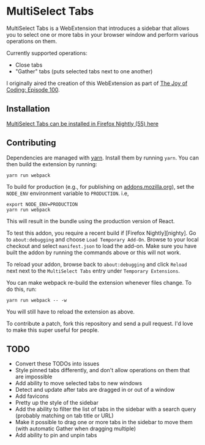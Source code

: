 # MultiSelect Tabs

MultiSelect Tabs is a WebExtension that introduces a sidebar that allows you to
select one or more tabs in your browser window and perform various operations on
them.

Currently supported operations:

* Close tabs
* "Gather" tabs (puts selected tabs next to one another)

I originally aired the creation of this WebExtension as part of
[The Joy of Coding: Episode 100][ep100].


[ep100]: https://www.reddit.com/r/WatchPeopleCode/comments/6bpb36/live_weekly_1pm_et_on_wednesdays_watch_a_mozilla/


## Installation

[MultiSelect Tabs can be installed in Firefox Nightly (55) here][addon]

[addon]: https://addons.mozilla.org/en-US/firefox/addon/multiselect-tabs/


## Contributing

Dependencies are managed with [yarn][yarn]. Install them by running `yarn`. You
can then build the extension by running:


```
yarn run webpack
```

To build for production (e.g., for publishing on [addons.mozilla.org][amo]),
set the `NODE_ENV` environment variable to `PRODUCTION`. i.e,

```
export NODE_ENV=PRODUCTION
yarn run webpack
```

This will result in the bundle using the production version of React.

To test this addon, you require a recent build if [Firefox Nightly][nighty]. Go
to `about:debugging` and choose `Load Temporary Add-On`. Browse to your local
checkout and select `manifest.json` to load the add-on. Make sure you have
built the addon by running the commands above or this will not work.

To reload your addon, browse back to `about:debugging` and click `Reload` next
next to the `MultiSelect Tabs` entry under `Temporary Extensions`.

You can make webpack re-build the extension whenever files change. To do this, run:

```
yarn run webpack -- -w
```

You will still have to reload the extension as above.


To contribute a patch, fork this repository and send a pull request. I'd love to
make this super useful for people.

[amo]: https://addons.mozilla.org/
[debugging]: about:debugging
[nightly]: http://nightly.mozilla.org/
[yarn]: https://github.com/yarnpkg/yarn


## TODO

* Convert these TODOs into issues
* Style pinned tabs differently, and don't allow operations on them that are impossible
* Add ability to move selected tabs to new windows
* Detect and update after tabs are dragged in or out of a window
* Add favicons
* Pretty up the style of the sidebar
* Add the ability to filter the list of tabs in the sidebar with a search query
  (probably matching on tab title or URL)
* Make it possible to drag one or more tabs in the sidebar to move them (with automatic Gather when dragging multiple)
* Add ability to pin and unpin tabs
